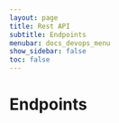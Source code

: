 ```yaml
---
layout: page
title: Rest API
subtitle: Endpoints
menubar: docs_devops_menu
show_sidebar: false
toc: false
---
```


# Endpoints
